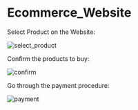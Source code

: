 ﻿# Ecommerce_Website

Select Product on the Website:

![select_product](https://github.com/dannnnny12/Ecommerce_Website/assets/49478754/0a705df0-d39b-4581-903a-bca6debd24f5)

Confirm the products to buy:

![confirm](https://github.com/dannnnny12/Ecommerce_Website/assets/49478754/a5b6d57c-0127-4ec4-81c2-9b3e7a249d47)

Go through the payment procedure:

![payment](https://github.com/dannnnny12/Ecommerce_Website/assets/49478754/ff049edc-ae72-4d01-b365-c7a55005e33f)
